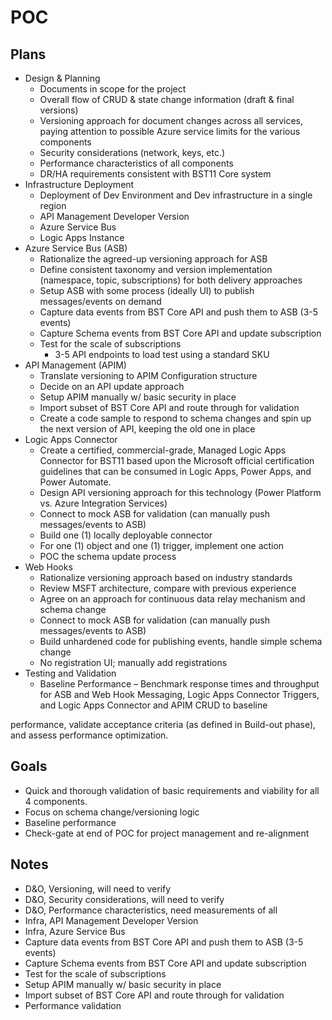 # POC

## Plans

- Design & Planning
    - Documents in scope for the project
    - Overall flow of CRUD & state change information (draft & final versions)
    - Versioning approach for document changes across all services, paying attention to possible Azure service limits for the various components
    - Security considerations (network, keys, etc.)
    - Performance characteristics of all components
    - DR/HA requirements consistent with BST11 Core system
- Infrastructure Deployment
    - Deployment of Dev Environment and Dev infrastructure in a single region
    - API Management Developer Version
    - Azure Service Bus
    - Logic Apps Instance
- Azure Service Bus (ASB)
    - Rationalize the agreed-up versioning approach for ASB
    - Define consistent taxonomy and version implementation (namespace, topic, subscriptions) for both delivery approaches
    - Setup ASB with some process (ideally UI) to publish messages/events on demand
    - Capture data events from BST Core API and push them to ASB (3-5 events)
    - Capture Schema events from BST Core API and update subscription
    - Test for the scale of subscriptions
        - 3-5 API endpoints to load test using a standard SKU
- API Management (APIM)
    - Translate versioning to APIM Configuration structure
    - Decide on an API update approach
    - Setup APIM manually w/ basic security in place
    - Import subset of BST Core API and route through for validation
    - Create a code sample to respond to schema changes and spin up the next version of API, keeping the old one in place
- Logic Apps Connector
    - Create a certified, commercial-grade, Managed Logic Apps Connector for BST11 based upon the Microsoft official certification guidelines that can be consumed in Logic Apps, Power Apps, and Power Automate.
    - Design API versioning approach for this technology (Power Platform vs. Azure Integration Services)
    - Connect to mock ASB for validation (can manually push messages/events to ASB)
    - Build one (1) locally deployable connector
    - For one (1) object and one (1) trigger, implement one action
    - POC the schema update process
- Web Hooks
    - Rationalize versioning approach based on industry standards
    - Review MSFT architecture, compare with previous experience
    - Agree on an approach for continuous data relay mechanism and schema change
    - Connect to mock ASB for validation (can manually push messages/events to ASB)
    - Build unhardened code for publishing events, handle simple schema change
    - No registration UI; manually add registrations
- Testing and Validation
    - Baseline Performance
        – Benchmark response times and throughput for ASB and Web Hook Messaging, Logic Apps Connector Triggers, and Logic Apps Connector and APIM CRUD to baseline

performance, validate acceptance criteria (as defined in Build-out phase), and assess performance optimization.

## Goals

- Quick and thorough validation of basic requirements and viability for all 4 components.
- Focus on schema change/versioning logic
- Baseline performance
- Check-gate at end of POC for project management and re-alignment

## Notes

- D&O, Versioning, will need to verify
- D&O, Security considerations, will need to verify
- D&O, Performance characteristics, need measurements of all
- Infra, API Management Developer Version
- Infra, Azure Service Bus
- Capture data events from BST Core API and push them to ASB (3-5 events)
- Capture Schema events from BST Core API and update subscription
- Test for the scale of subscriptions
- Setup APIM manually w/ basic security in place
- Import subset of BST Core API and route through for validation
- Performance validation